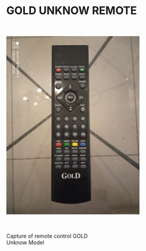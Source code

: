 <h1>GOLD UNKNOW REMOTE</h1>

</BR>

<p>
  <img src="https://raw.githubusercontent.com/JonnyBanana/Bananas_Flipper/main/infrared/IMG/GOLD-UNK.jpg" width="350">
</p>

</BR>

Capture of remote control GOLD</BR>
Unknow Model


</BR>


